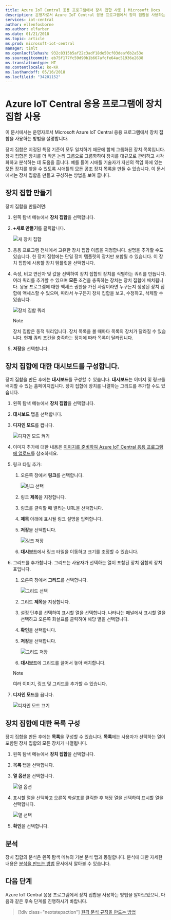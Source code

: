 ```yaml
---
title: Azure IoT Central 응용 프로그램에서 장치 집합 사용 | Microsoft Docs
description: 운영자로서 Azure IoT Central 응용 프로그램에서 장치 집합을 사용하는 방법을 알아봅니다.
services: iot-central
author: ellenfosborne
ms.author: elfarber
ms.date: 01/21/2018
ms.topic: article
ms.prod: microsoft-iot-central
manager: timlt
ms.openlocfilehash: 932c8315b5af22c3adf18de50cf03deaf6b2a53e
ms.sourcegitcommit: eb75f177fc59d90b1b667afcfe64ac51936e2638
ms.translationtype: HT
ms.contentlocale: ko-KR
ms.lasthandoff: 05/16/2018
ms.locfileid: "34201152"
---
```

# <a name="use-device-sets-in-your-azure-iot-central-application"></a>Azure IoT Central 응용 프로그램에 장치 집합 사용

이 문서에서는 운영자로서 Microsoft Azure IoT Central 응용 프로그램에서 장치 집합을 사용하는 방법을 설명합니다.

장치 집합은 지정된 특정 기준이 모두 일치하기 때문에 함께 그룹화된 장치 목록입니다. 장치 집합은 장치를 더 작은 논리 그룹으로 그룹화하여 장치를 대규모로 관리하고 시각화하고 분석하는 데 도움을 줍니다. 예를 들어 시애틀 기술자가 자신의 책임 하에 있는 모든 장치를 찾을 수 있도록 시애틀의 모든 공조 장치 목록을 만들 수 있습니다. 이 문서에서는 장치 집합을 만들고 구성하는 방법을 보여 줍니다.

## <a name="create-a-device-set"></a>장치 집합 만들기

장치 집합을 만들려면:

1. 왼쪽 탐색 메뉴에서 **장치 집합**을 선택합니다.

1. **+새로 만들기**를 클릭합니다.

    ![새 장치 집합](media/howto-use-device-sets/image1.png)

1. 응용 프로그램 전체에서 고유한 장치 집합 이름을 지정합니다. 설명을 추가할 수도 있습니다. 한 장치 집합에는 단일 장치 템플릿의 장치만 포함될 수 있습니다. 이 장치 집합에 사용할 장치 템플릿을 선택합니다.

1. 속성, 비교 연산자 및 값을 선택하여 장치 집합의 장치를 식별하는 쿼리를 만듭니다. 여러 쿼리를 추가할 수 있으며 **모든** 조건을 충족하는 장치는 장치 집합에 배치됩니다. 응용 프로그램에 대한 액세스 권한을 가진 사람이라면 누구든지 생성된 장치 집합에 액세스할 수 있으며, 따라서 누구든지 장치 집합을 보고, 수정하고, 삭제할 수 있습니다.

    ![장치 집합 쿼리](media/howto-use-device-sets/image2.png)

    > [!NOTE]
    > 장치 집합은 동적 쿼리입니다. 장치 목록을 볼 때마다 목록의 장치가 달라질 수 있습니다. 현재 쿼리 조건을 충족하는 장치에 따라 목록이 달라집니다.

1. **저장**을 선택합니다.

## <a name="configure-the-dashboard-for-your-device-set"></a>장치 집합에 대한 대시보드를 구성합니다.

장치 집합을 만든 후에는 **대시보드**를 구성할 수 있습니다. **대시보드**는 이미지 및 링크를 배치할 수 있는 홈페이지입니다. 장치 집합에 장치를 나열하는 그리드를 추가할 수도 있습니다.

1. 왼쪽 탐색 메뉴에서 **장치 집합**을 선택합니다.

1. **대시보드** 탭을 선택합니다.

1. **디자인 모드**를 켭니다.

    ![디자인 모드 켜기](media/howto-use-device-sets/image3.png)

1. 이미지 추가에 대한 내용은 [이미지를 준비하여 Azure IoT Central 응용 프로그램에 업로드](howto-prepare-images.md)를 참조하세요.

1. 링크 타일 추가:
    1. 오른쪽 창에서 **링크**를 선택합니다.

        ![링크 선택](media/howto-use-device-sets/image6.png)

    1. 링크 **제목**을 지정합니다.
    1. 링크를 클릭할 때 열리는 URL을 선택합니다.
    1. **제목** 아래에 표시될 링크 설명을 입력합니다.
    1. **저장**을 선택합니다.

        ![링크 저장](media/howto-use-device-sets/image7.png)

    1. **대시보드**에서 링크 타일을 이동하고 크기를 조정할 수 있습니다.

1. 그리드를 추가합니다. 그리드는 사용자가 선택하는 열이 포함된 장치 집합의 장치 표입니다.
    1. 오른쪽 창에서 **그리드**를 선택합니다.

        ![그리드 선택](media/howto-use-device-sets/image8.png)

    1. 그리드 **제목**을 지정합니다.
    1. 설정 단추를 선택하여 표시할 열을 선택합니다. 나타나는 패널에서 표시할 열을 선택하고 오른쪽 화살표를 클릭하여 해당 열을 선택합니다.
    1. **확인**을 선택합니다.
    1. **저장**을 선택합니다.

        ![그리드 저장](media/howto-use-device-sets/image9.png)

    1. **대시보드**에 그리드를 끌어서 놓아 배치합니다.

    > [!NOTE]
    > 여러 이미지, 링크 및 그리드를 추가할 수 있습니다.

1. **디자인 모드**를 끕니다.

    ![디자인 모드 끄기](media/howto-use-device-sets/image10.png)

## <a name="configure-the-list-for-your-device-set"></a>장치 집합에 대한 목록 구성

장치 집합을 만든 후에는 **목록**을 구성할 수 있습니다. **목록**에는 사용자가 선택하는 열이 포함된 장치 집합의 모든 장치가 나열됩니다.

1. 왼쪽 탐색 메뉴에서 **장치 집합**을 선택합니다.

1. **목록** 탭을 선택합니다.

1. **열 옵션**을 선택합니다.

    ![열 옵션](media/howto-use-device-sets/image11.png)

1. 표시할 열을 선택하고 오른쪽 화살표를 클릭한 후 해당 열을 선택하여 표시할 열을 선택합니다.

    ![열 선택](media/howto-use-device-sets/image12.png)

1. **확인**을 선택합니다.

## <a name="analytics"></a>분석

장치 집합의 분석은 왼쪽 탐색 메뉴의 기본 분석 탭과 동일합니다. 분석에 대한 자세한 내용은 [분석을 만드는 방법](howto-create-analytics.md) 문서에서 알아볼 수 있습니다.

## <a name="next-steps"></a>다음 단계

Azure IoT Central 응용 프로그램에서 장치 집합을 사용하는 방법을 알아보았으니, 다음과 같은 후속 단계를 진행하시기 바랍니다.

> [!div class="nextstepaction"]
> [원격 분석 규칙을 만드는 방법](howto-create-telemetry-rules.md)
